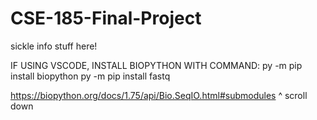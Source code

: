 # CSE-185-Final-Project

sickle info stuff here!

IF USING VSCODE, INSTALL BIOPYTHON WITH COMMAND:
py -m pip install biopython
py -m pip install fastq    


https://biopython.org/docs/1.75/api/Bio.SeqIO.html#submodules 
^ scroll down